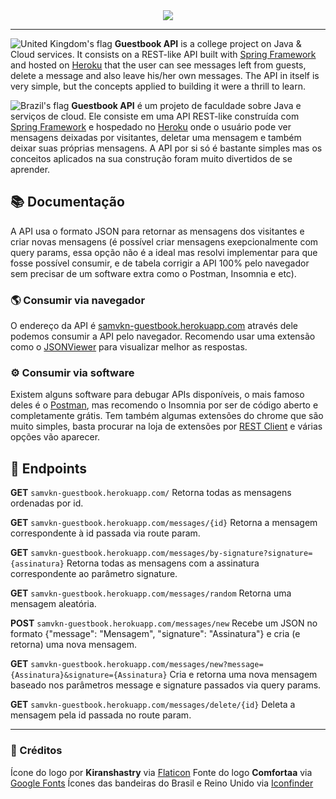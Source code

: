 <center>
	<img src="https://raw.githubusercontent.com/samvkn/guestbook-api/main/images/logo.png?token=ANLIBTRHKPH3YMQCZH3IIG3AX6K7C">
</center>

---

![United Kingdom's flag](https://raw.githubusercontent.com/samvkn/guestbook-api/main/images/uk.png?token=ANLIBTUV26OU44PWHM5IO3DAX6KNE)
**Guestbook API** is a college project on Java & Cloud services. It consists on a REST-like API built with [Spring Framework](https://spring.io/) and hosted on [Heroku](https://heroku.com) that the user can see messages left from guests, delete a message and also leave his/her own messages. The API in itself is very simple, but the concepts applied to building it were a thrill to learn.


![Brazil's flag](https://raw.githubusercontent.com/samvkn/guestbook-api/main/images/brazil.png?token=ANLIBTQ25TXJ7FIQSYEWW33AX6KEG)
**Guestbook API** é um projeto de faculdade sobre Java e serviços de cloud. Ele consiste em uma API REST-like construída com [Spring Framework](https://spring.io/) e hospedado no [Heroku](https://heroku.com) onde o usuário pode ver mensagens deixadas por visitantes, deletar uma mensagem e também deixar suas próprias mensagens. A API por si só é bastante simples mas os conceitos aplicados na sua construção foram muito divertidos de se aprender.


## :books: Documentação

A API usa o formato JSON para retornar as mensagens dos visitantes e criar novas mensagens (é possível criar mensagens exepcionalmente com query params, essa opção não é a ideal mas resolvi implementar para que fosse possível consumir, e de tabela corrigir a API 100% pelo navegador sem precisar de um software extra como o Postman, Insomnia e etc).

### :earth_americas: Consumir via navegador

O endereço da API é [samvkn-guestbook.herokuapp.com](https://samvkn-guestbook.herokuapp.com) através dele podemos consumir a API pelo navegador. Recomendo usar uma extensão como o [JSONViewer](https://chrome.google.com/webstore/detail/json-viewer/gbmdgpbipfallnflgajpaliibnhdgobh?hl=pt-BR) para visualizar melhor as respostas.

### :gear: Consumir via software
Existem alguns software para debugar APIs disponíveis, o mais famoso deles é o [Postman](https://www.postman.com/), mas recomendo o Insomnia por ser de código aberto e completamente grátis. Tem também algumas extensões do chrome que são muito simples, basta procurar na loja de extensões por [REST Client](https://chrome.google.com/webstore/detail/yet-another-rest-client/ehafadccdcdedbhcbddihehiodgcddpl?hl=pt-BR) e várias opções vão aparecer.

## :round_pushpin: Endpoints

**GET** `samvkn-guestbook.herokuapp.com/` Retorna todas as mensagens ordenadas por id.

**GET** `samvkn-guestbook.herokuapp.com/messages/{id}` Retorna a mensagem correspondente à id passada via route param.

**GET** `samvkn-guestbook.herokuapp.com/messages/by-signature?signature={assinatura}` Retorna todas as mensagens com a assinatura correspondente ao parâmetro signature.

**GET** `samvkn-guestbook.herokuapp.com/messages/random` Retorna uma mensagem aleatória.

**POST** `samvkn-guestbook.herokuapp.com/messages/new` Recebe um JSON no formato {"message": "Mensagem", "signature": "Assinatura"} e cria (e retorna) uma nova mensagem.

**GET** `samvkn-guestbook.herokuapp.com/messages/new?message={Assinatura}&signature={Assinatura}` Cria e retorna uma nova mensagem baseado nos parâmetros message e signature passados via query params.

**GET** `samvkn-guestbook.herokuapp.com/messages/delete/{id}` Deleta a mensagem pela id passada no route param.

---

### :page_with_curl: Créditos

Ícone do logo por **Kiranshastry** via [Flaticon](https://www.flaticon.com/authors/kiranshastry)
Fonte do logo **Comfortaa** via [Google Fonts](https://fonts.google.com)
Ícones das bandeiras do Brasil e Reino Unido via [Iconfinder](https://iconfinder.com)